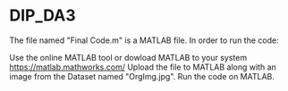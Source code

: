 # DIP_DA3
The file named "Final Code.m" is a MATLAB file. In order to run the code:

Use the online MATLAB tool or dowload MATLAB to your system https://matlab.mathworks.com/
Upload the file to MATLAB along with an image from the Dataset named "OrgImg.jpg".
Run the code on MATLAB.
